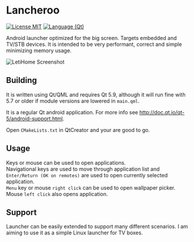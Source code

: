 # Lancheroo

[![License MIT](https://cdn.rawgit.com/pkoretic/letihome/badges/license.svg)](https://github.com/pkoretic/letihome/blob/master/LICENSE)
[![Language (Qt)](https://cdn.rawgit.com/pkoretic/letihome/badges/qt.svg)](https://www.qt.io)

Android launcher optimized for the big screen. Targets embedded and TV/STB devices. It is intended
to be very performant, correct and simple minimizing memory usage.

![LetiHome Screenshot](https://raw.githubusercontent.com/pkoretic/LetiHome/badges/screenshot.jpg)

## Building

It is written using Qt/QML and requires Qt 5.9, although it will run fine with 5.7 or older if
module versions are lowered in `main.qml`.

It is a regular Qt android application. For more info see
http://doc.qt.io/qt-5/android-support.html.

Open `CMakeLists.txt` in QtCreator and your are good to go.

## Usage

Keys or mouse can be used to open applications.<br/>
Navigational keys are used to move through application list and `Enter/Return (OK on remotes)` are
used to open currently selected application.<br/>
`Menu` key or mouse `right click` can be used to open wallpaper picker.<br/>
Mouse `left click` also opens application.

## Support

Launcher can be easily extended to support many different scenarios. I am aiming to use it as a simple Linux launcher for TV boxes.
